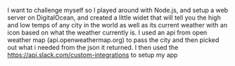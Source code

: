 I want to challenge myself so I played around with Node.js, and setup a web server on DigitalOcean, and created a little widet that will 
tell you the high and low temps of any city in the world as well as its current weather with an icon based on what the weather currently is.
I used an api from open weather map (api.openweathermap.org) to pass the city and then picked out what i needed from the json it returned.
I then used the https://api.slack.com/custom-integrations to setup my app
